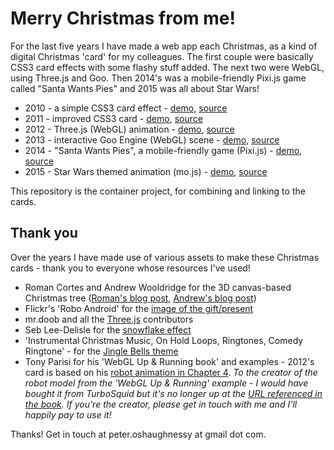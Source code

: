 # Merry Christmas from me!

For the last five years I have made a web app each Christmas, as a kind of digital Christmas 'card' for my colleagues.
The first couple were basically CSS3 card effects with some flashy stuff added. The next two were WebGL, using Three.js
and Goo. Then 2014's was a mobile-friendly Pixi.js game called "Santa Wants Pies" and 2015 was all about Star Wars!

* 2010 - a simple CSS3 card effect - [demo](https://peter.christmas/2010/), [source](https://github.com/poshaughnessy/christmascard2010)
* 2011 - improved CSS3 card - [demo](https://peter.christmas/2011/), [source](https://github.com/poshaughnessy/christmascard2011)
* 2012 - Three.js (WebGL) animation - [demo](https://peter.christmas/2012/), [source](https://github.com/poshaughnessy/christmascard2012)
* 2013 - interactive Goo Engine (WebGL) scene - [demo](https://peter.christmas/2012/), [source](https://github.com/poshaughnessy/christmascard2013)
* 2014 - "Santa Wants Pies", a mobile-friendly game (Pixi.js) - [demo](https://peter.christmas/2014/), [source](https://github.com/poshaughnessy/christmascard2014)
* 2015 - Star Wars themed animation (mo.js) - [demo](https://2015.peter.christmas/), [source](https://github.com/poshaughnessy/christmascard2015)

This repository is the container project, for combining and linking to the cards.

## Thank you

Over the years I have made use of various assets to make these Christmas cards - thank you to everyone whose resources I've used!

* Roman Cortes and Andrew Wooldridge for the 3D canvas-based Christmas tree ([Roman's blog post](http://www.romancortes.com/blog/how-i-did-the-1kb-christmas-tree/), [Andrew's blog post](http://andrewwooldridge.com/blog/2011/12/19/canvas-based-3d-christmas-tree/))
* Flickr's 'Robo Android' for the [image of the gift/present](http://www.flickr.com/photos/49140926@N07/)
* mr.doob and all the [Three.js](https://github.com/mrdoob/three.js/) contributors
* Seb Lee-Delisle for the [snowflake effect](http://sebleedelisle.com/2010/11/javascript-html5-canvas-snow-in-3d/)
* 'Instrumental Christmas Music, On Hold Loops, Ringtones, Comedy Ringtone' - for the [Jingle Bells theme](http://www.amazon.co.uk/gp/product/B004ATZEKS/)
* Tony Parisi for his 'WebGL Up & Running book' and examples - 2012's card is based on his [robot animation in Chapter 4](http://www.amazon.co.uk/WebGL-Up-Running-Tony-Parisi/dp/144932357X/). *To the creator of the robot model from the 'WebGL Up & Running' example - I would have bought it from TurboSquid but it's no longer up at the [URL referenced in the book](turbosquid.com/FullPreview/Index.cfm/ID/475463). If you're the creator, please get in touch with me and I'll happily pay to use it!*

Thanks! Get in touch at peter.oshaughnessy at gmail dot com.
